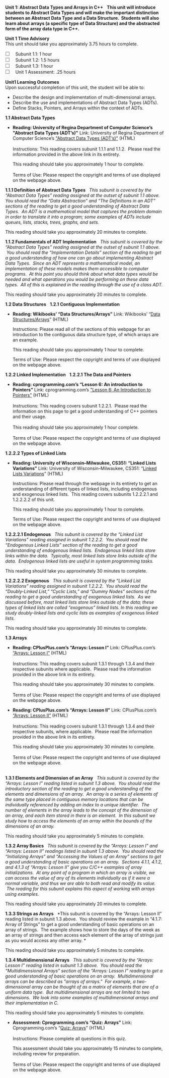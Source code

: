**Unit 1: Abstract Data Types and Arrays in C++** <span id="1"></span> 
**This unit will introduce students to Abstract Data Types and will make
the important distinction between an Abstract Data Type and a Data
Structure.  Students will also learn about arrays (a specific type of
Data Structure) and the abstracted form of the array data type in C++.**

**Unit 1 Time Advisory**  
This unit should take you approximately 3.75 hours to complete.  
  
 <span
style="color: rgb(85, 85, 85); font-family: 'Myriad Pro', 'Gill Sans', 'Gill Sans MT', Calibri, sans-serif; font-size: 16px; text-align: left; -webkit-text-size-adjust: none; ">☐
   </span>Subunit 1.1: 1 hour  
 <span
style="color: rgb(85, 85, 85); font-family: 'Myriad Pro', 'Gill Sans', 'Gill Sans MT', Calibri, sans-serif; font-size: 16px; text-align: left; -webkit-text-size-adjust: none; ">☐
   </span>Subunit 1.2: 1.5 hours  
 <span
style="color: rgb(85, 85, 85); font-family: 'Myriad Pro', 'Gill Sans', 'Gill Sans MT', Calibri, sans-serif; font-size: 16px; text-align: left; -webkit-text-size-adjust: none; ">☐
   </span>Subunit 1.3: 1 hour  
 <span
style="color: rgb(85, 85, 85); font-family: 'Myriad Pro', 'Gill Sans', 'Gill Sans MT', Calibri, sans-serif; font-size: 16px; text-align: left; -webkit-text-size-adjust: none; ">☐
   </span>Unit 1 Assessment: .25 hours

**Unit1 Learning Outcomes**  
Upon successful completion of this unit, the student will be able to:

-   Describe the design and implementation of multi-dimensional arrays.
-   Describe the use and implementations of Abstract Data Types (ADTs).
-   Define Stacks, Pointers, and Arrays within the context of ADTs.

**1.1 Abstract Data Types** <span id="1.1"></span> 
-   **Reading: University of Regina Department of Computer Science’s
    "Abstract Data Types (ADT’s)"**
    Link: University of Regina Department of Computer Science’s
    ["Abstract Data Types
    (ADT’s)"](http://www.cs.uregina.ca/Links/class-info/115/04-abstractD/)
    (HTML)  
        
     Instructions: This reading covers subunit 1.1.1 and 1.1.2.  Please
    read the information provided in the above link in its entirety.    
      
     This reading should take you approximately 1 hour to complete.  
        
     Terms of Use: Please respect the copyright and terms of use
    displayed on the webpage above.

**1.1.1 Definition of Abstract Data Types** <span id="1.1.1"></span> 
*This subunit is covered by the “Abstract Data Types” reading assigned
at the outset of subunit 1.1 above.  You should read the “Data
Abstraction” and “The Definitions in an ADT” sections of the reading to
get a good understanding of Abstract Data Types.  An ADT is a
mathematical model that captures the problem domain in order to
translate it into a program; some examples of ADTs include queues,
lists, stacks, trees, graphs, and sets.*   
  
 This reading should take you approximately 20 minutes to complete.

**1.1.2 Fundamentals of ADT Implementation** <span id="1.1.2"></span> 
*This subunit is covered by the “Abstract Data Types” reading assigned
at the outset of subunit 1.1 above.  You should read the “Implementation
Details” section of the reading to get a good understanding of how one
can go about implementing Abstract Data Types.  Since an ADT represents
a mathematical model, an implementation of these models makes them
accessible to computer programs.  At this point you should think about
what data types would be needed and what operations you would be
performing on these data types.  All of this is explained in the reading
through the use of a class ADT.*  
  
 This reading should take you approximately 20 minutes to complete.

**1.2 Data Structures** <span id="1.2"></span> 
**1.2.1 Contiguous Implementation** <span id="1.2.1"></span> 
-   **Reading: Wikibooks’ “Data Structures/Arrays”**
    Link: Wikibooks’ “[Data
    Structures/Arrays](http://resources.saylor.org.s3.amazonaws.com/CS/CS201/CS201-1.2.1-DataStructureandArrays-BYNCSA_files/CS201-1.2.1-DataStructureandArrays-BYNCSA.htm)”
    (HTML)  
      
     Instructions: Please read all of the sections of this webpage for
    an introduction to the contiguous data structure type, of which
    arrays are an example.    
      
     This reading should take you approximately 1 hour to complete.  
      
     Terms of Use: Please respect the copyright and terms of use
    displayed on the webpage above.

**1.2.2 Linked Implementation** <span id="1.2.2"></span> 
**1.2.2.1 The Data and Pointers** <span id="1.2.2.1"></span> 
-   **Reading: cprogramming.com’s “Lesson 6: An introduction to
    Pointers”**
    Link: cprogramming.com’s ["Lesson 6: An Introduction to
    Pointers"](http://www.cprogramming.com/tutorial/lesson6.html)
    (HTML)  
        
     Instructions: This reading covers subunit 1.2.2.1.  Please read the
    information on this page to get a good understanding of C++ pointers
    and their usage.  
        
     This reading should take you approximately 1 hour complete.  
        
     Terms of Use: Please respect the copyright and terms of use
    displayed on the webpage above.

**1.2.2.2 Types of Linked Lists** <span id="1.2.2.2"></span> 
-   **Reading: University of Wisconsin–Milwaukee, CS351: “Linked Lists
    Variations”**
    Link: University of Wisconsin–Milwaukee, CS351: “[Linked Lists
    Variations](http://www.cs.uwm.edu/classes/cs351/linked-list-variations.html)”
    (HTML)  
      
     Instructions: Please read through the webpage in its entirety to
    get an understanding of different types of linked lists, including
    endogenous and exogenous linked lists.  This reading covers subunits
    1.2.2.2.1 and 1.2.2.2.2 of this unit.    
      
     This reading should take you approximately 1 hour to complete.  
      
     Terms of Use: Please respect the copyright and terms of use
    displayed on the webpage above.

**1.2.2.2.1 Endogenous** <span id="1.2.2.2.1"></span> 
*This subunit is covered by the “Linked List Variations” reading
assigned in subunit 1.2.2.2.  You should read the “Endogenous Linked
Lists” section of the reading to get a good understanding of endogenous
linked lists.  Endogenous linked lists store links within the data. 
Typically, most linked lists store links outside of the data. 
Endogenous linked lists are useful in system programming tasks.*  
  
 This reading should take you approximately 30 minutes to complete.

**1.2.2.2.2 Exogenous** <span id="1.2.2.2.2"></span> 
*This subunit is covered by the “Linked List Variations” reading
assigned in subunit 1.2.2.2.  You should read the “Doubly-Linked List,”
“Cyclic Lists,” and “Dummy Nodes” sections of the reading to get a good
understanding of exogenous linked lists.  As we discussed before, most
linked lists store links outside of the data; these types of linked
lists are called “exogenous” linked lists. In this reading we study
doubly-linked lists and cyclic lists as examples of exogenous linked
lists.*  
  
 This reading should take you approximately 30 minutes to complete.

**1.3 Arrays** <span id="1.3"></span> 
-   **Reading: CPlusPlus.com’s “Arrays: Lesson I”**
    Link: CPlusPlus.com’s [“Arrays: Lesson
    I”](http://www.cplusplus.com/doc/tutorial/arrays/) (HTML)  
        
     Instructions: This reading covers subunit 1.3.1 through 1.3.4 and
    their respective subunits where applicable.  Please read the
    information provided in the above link in its entirety.  
      
     This reading should take you approximately 30 minutes to
    complete.  
        
     Terms of Use: Please respect the copyright and terms of use
    displayed on the webpage above.

-   **Reading: CPlusPlus.com’s “Arrays: Lesson II”**
    Link: CPlusPlus.com’s [“Arrays: Lesson
    II”](http://www.cplusplus.com/doc/tutorial/arrays/) (HTML)  
        
     Instructions: This reading covers subunit 1.3.1 through 1.3.4 and
    their respective subunits, where applicable.  Please read the
    information provided in the above link in its entirety.  
      
     This reading should take you approximately 30 minutes to
    complete.  
        
     Terms of Use: Please respect the copyright and terms of use
    displayed on the webpage above.  
              

**1.3.1 Elements and Dimension of an Array** <span id="1.3.1"></span> 
*This subunit is covered by the “Arrays: Lesson I” reading listed in
subunit 1.3 above.  You should read the introductory section of the
reading to get a good understanding of the elements and dimensions of an
array.  An array is a series of elements of the same type placed in
contiguous memory locations that can be individually referenced by
adding an index to a unique identifier.  The number of elements in the
array leads to the concept of the dimension of an array, and each item
stored in there is an element.  In this subunit we study how to access
the elements of an array within the bounds of the dimensions of an
array.*  
  
 This reading should take you approximately 5 minutes to complete.

**1.3.2 Array Basics** <span id="1.3.2"></span> 
*This subunit is covered by the “Arrays: Lesson I” and “Arrays: Lesson
II” readings listed in subunit 1.3 above.  You should read the
“Initializing Arrays” and “Accessing the Values of an Array” sections to
get a good understanding of basic operations on an array.  Sections
4.1.1, 4.1.2, and 4.1.3 of “Arrays: Lesson II” give you C/C++ examples
of array initializations.  At any point of a program in which an array
is visible, we can access the value of any of its elements individually
as if it were a normal variable, and thus we are able to both read and
modify its value.  The reading for this subunit explains this aspect of
working with arrays using examples.*  
  
 This reading should take you approximately 20 minutes to complete.

**1.3.3 Strings as Arrays** <span id="1.3.3"></span> 
*This subunit is covered by the “Arrays: Lesson II” reading listed in
subunit 1.3 above.  You should review the example in “4.1.7: Array of
Strings” to get a good understanding of basic operations on an array of
strings.  The example shows how to store the days of the week as an
array of strings and then access each element of the array of strings
just as you would access any other array. *  
  
 This reading should take you approximately 5 minutes to complete.

**1.3.4 Multidimensional Arrays** <span id="1.3.4"></span> 
*This subunit is covered by the “Arrays: Lesson I” reading listed in
subunit 1.3 above.  You should read the “Multidimensional Arrays”
section of the “Arrays: Lesson I” reading to get a good understanding of
basic operations on an array.  Multidimensional arrays can be described
as "arrays of arrays."  For example, a two-dimensional array can be
thought of as a matrix of elements that are of a uniform data type.  But
multidimensional arrays are not limited to two dimensions.  We look into
some examples of multidimensional arrays and their implementation in
C.*  
  
 This reading should take you approximately 5 minutes to complete.

-   **Assessment: Cprogramming.com’s “Quiz: Arrays”**
    Link: Cprogramming.com’s “[Quiz:
    Arrays](http://www.cprogramming.com/tutorial/quiz/quiz8.html)”
    (HTML)  
        
     Instructions: Please complete all questions in this quiz.  
      
     This assessment should take you approximately 15 minutes to
    complete, including review for preparation.  
        
     Terms of Use: Please respect the copyright and terms of use
    displayed on the webpage above.


